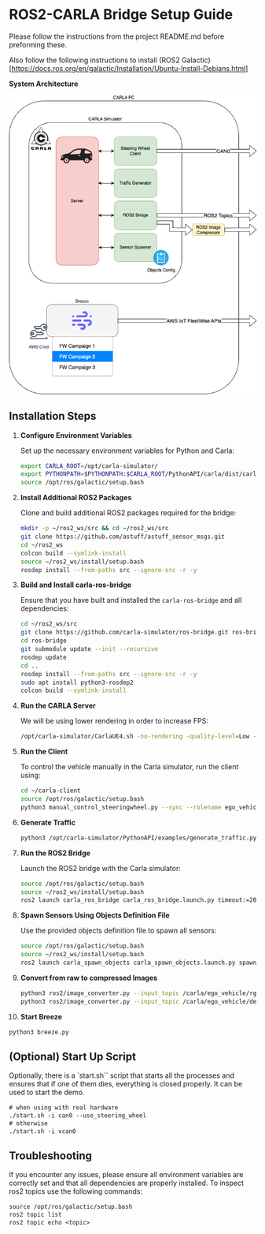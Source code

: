 # ROS2-CARLA Bridge Setup Guide

Please follow the instructions from the project README.md before preforming these.

Also follow the following instructions to install (ROS2 Galactic)[https://docs.ros.org/en/galactic/Installation/Ubuntu-Install-Debians.html]

**System Architecture**

![image](carla-ros2.drawio.png)

## Installation Steps

1. **Configure Environment Variables**

   Set up the necessary environment variables for Python and Carla:

   ```bash
   export CARLA_ROOT=/opt/carla-simulator/
   export PYTHONPATH=$PYTHONPATH:$CARLA_ROOT/PythonAPI/carla/dist/carla-0.9.13-py3.7-linux-x86_64.egg:$CARLA_ROOT/PythonAPI/carla
   source /opt/ros/galactic/setup.bash
   ```

2. **Install Additional ROS2 Packages**

   Clone and build additional ROS2 packages required for the bridge:

   ```bash
   mkdir -p ~/ros2_ws/src && cd ~/ros2_ws/src
   git clone https://github.com/astuff/astuff_sensor_msgs.git
   cd ~/ros2_ws
   colcon build --symlink-install
   source ~/ros2_ws/install/setup.bash
   rosdep install --from-paths src --ignore-src -r -y
   ```

3. **Build and Install carla-ros-bridge**

   Ensure that you have built and installed the `carla-ros-bridge` and all dependencies:

   ```bash
   cd ~/ros2_ws/src
   git clone https://github.com/carla-simulator/ros-bridge.git ros-bridge
   cd ros-bridge
   git submodule update --init --recursive
   rosdep update
   cd ..
   rosdep install --from-paths src --ignore-src -r -y
   sudo apt install python3-rosdep2
   colcon build --symlink-install
   ```

4. **Run the CARLA Server**

   We will be using lower rendering in order to increase FPS:

   ```bash
   /opt/carla-simulator/CarlaUE4.sh -no-rendering -quality-level=Low -prefernvidia

   ```

5. **Run the Client**

   To control the vehicle manually in the Carla simulator, run the client using:

   ```bash
   cd ~/carla-client
   source /opt/ros/galactic/setup.bash
   python3 manual_control_steeringwheel.py --sync --rolename ego_vehicle --filter vehicle.tesla.model3 -i can0
   ```

6. **Generate Traffic**
   ```bash
   python3 /opt/carla-simulator/PythonAPI/examples/generate_traffic.py -n 15 -w 20
   ```

7. **Run the ROS2 Bridge**

   Launch the ROS2 bridge with the Carla simulator:

   ```bash
   source /opt/ros/galactic/setup.bash
   source ~/ros2_ws/install/setup.bash
   ros2 launch carla_ros_bridge carla_ros_bridge.launch.py timeout:=20000 register_all_sensors:=false synchronous_mode:=false passive:=true
   ```

8. **Spawn Sensors Using Objects Definition File**

   Use the provided objects definition file to spawn all sensors:

   ```bash
   source /opt/ros/galactic/setup.bash
   source ~/ros2_ws/install/setup.bash
   ros2 launch carla_spawn_objects carla_spawn_objects.launch.py spawn_sensors_only:=True objects_definition_file:=ros2/objects.json
   ```

9. **Convert from raw to compressed Images**

   ```bash
   python3 ros2/image_converter.py --input_topic /carla/ego_vehicle/rgb_front/image --output_topic /carla/ego_vehicle/rgb_front/image_compressed
   python3 ros2/image_converter.py --input_topic /carla/ego_vehicle/depth_front/image --output_topic /carla/ego_vehicle/depth_front/image_compressed
   ```

10. **Start Breeze**

   ```bash
   python3 breeze.py
   ```

## (Optional) Start Up Script

Optionally, there is a `start.sh`` script that starts all the processes and ensures that if one of them dies, everything is closed properly. It can be used to start the demo.

```
# when using with real hardware
./start.sh -i can0 --use_steering_wheel
# otherwise
./start.sh -i vcan0
```

## Troubleshooting

If you encounter any issues, please ensure all environment variables are correctly set and that all dependencies are properly installed.
To inspect ros2 topics use the following commands:

```
source /opt/ros/galactic/setup.bash
ros2 topic list
ros2 topic echo <topic>
```
